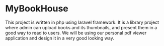 # MyBookHouse
This project is written in php using laravel framework. It is a library project where admin can upload books and its thumbnails, and present them in a good way to read to users. We will be using our personal pdf viewer application and design it in a very good looking way.
